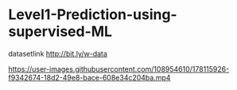# Level1-Prediction-using-supervised-ML
datasetlink
http://bit.ly/w-data


https://user-images.githubusercontent.com/108954610/178115926-f9342674-18d2-49e8-bace-608e34c204ba.mp4

